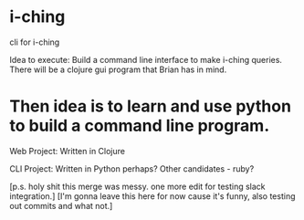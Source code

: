 # i-ching
cli for i-ching

Idea to execute:
Build a command line interface to make i-ching queries.
There will be a clojure gui program that Brian has in mind.

Then idea is to learn and use python to build a command line program.
=======

Web Project:
Written in Clojure

CLI Project:
Written in Python perhaps?
Other candidates - ruby?

[p.s. holy shit this merge was messy. one more edit for testing slack integration.]
[I'm gonna leave this here for now cause it's funny, also testing out commits and what not.]
